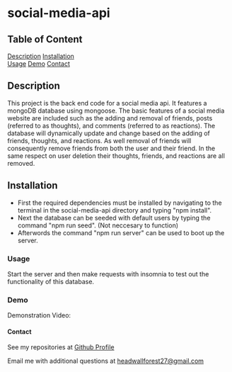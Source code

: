 # social-media-api
    
## Table of Content
[Description](#description)
[Installation](#installation)    
[Usage](#usage)
[Demo](#demo)
[Contact](#contact)


## Description

This project is the back end code for a social media api. It features a mongoDB database using mongoose. The basic features of a social media website are included such as the adding and removal of friends, posts (referred to as thoughts), and comments (referred to as reactions). The database will dynamically update and change based on the adding of friends, thoughts, and reactions. As well removal of friends will consequently remove friends from both the user and their friend. In the same respect on user deletion their thoughts, friends, and reactions are all removed. 

## Installation

* First the required dependencies must be installed by navigating to the terminal in the social-media-api directory and typing "npm install".
* Next the database can be seeded with default users by typing the command "npm run seed". (Not neccesary to function)
* Afterwords the command "npm run server" can be used to boot up the server.

### Usage

Start the server and then make requests with insomnia to test out the functionality of this database.
    
### Demo

Demonstration Video: 



#### Contact

See my repositories at [Github Profile](https://github.com/rjewell859)

Email me with additional questions at headwallforest27@gmail.com
